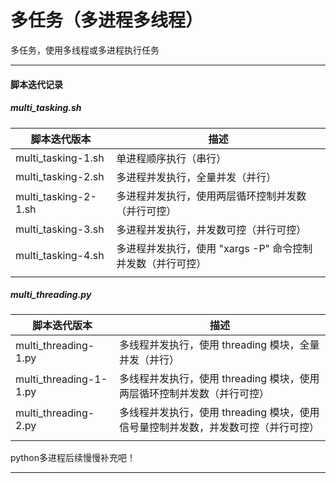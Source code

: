 # 多任务（多进程多线程）
多任务，使用多线程或多进程执行任务


---


#### 脚本迭代记录

##### multi_tasking.sh

|脚本迭代版本|描述|
|---|---|
|multi_tasking-1.sh|单进程顺序执行（串行）|
|multi_tasking-2.sh|多进程并发执行，全量并发（并行）|
|multi_tasking-2-1.sh|多进程并发执行，使用两层循环控制并发数（并行可控）|
|multi_tasking-3.sh|多进程并发执行，并发数可控（并行可控）|
|multi_tasking-4.sh|多进程并发执行，使用 "xargs -P" 命令控制并发数（并行可控）|
|||

##### multi_threading.py

|脚本迭代版本|描述|
|---|---|
|multi_threading-1.py|多线程并发执行，使用 threading 模块，全量并发（并行）|
|multi_threading-1-1.py|多线程并发执行，使用 threading 模块，使用两层循环控制并发数（并行可控）|
|multi_threading-2.py|多线程并发执行，使用 threading 模块，使用信号量控制并发数，并发数可控（并行可控）|
|||

python多进程后续慢慢补充吧！


---


